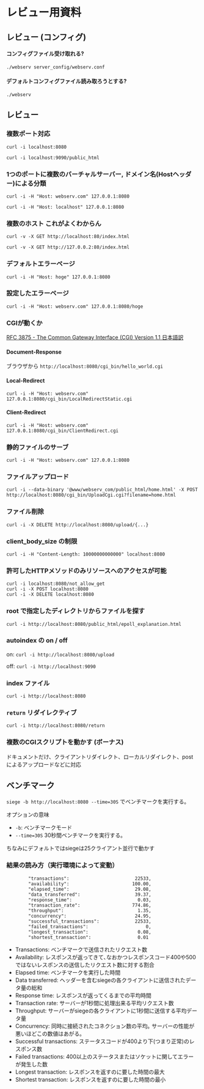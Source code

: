 # レビュー用資料


## レビュー (コンフィグ)
#### コンフィグファイル受け取れる?

`./webserv server_config/webserv.conf`

#### デフォルトコンフィグファイル読み取ろうとする?

`./webserv`

## レビュー

### 複数ポート対応

`curl -i localhost:8080`

`curl -i localhost:9090/public_html`

### 1つのポートに複数のバーチャルサーバー, ドメイン名(Hostヘッダー)による分類

`curl -i -H "Host: webserv.com" 127.0.0.1:8080`

`curl -i -H "Host: localhost" 127.0.0.1:8080`

### 複数のホスト これがよくわからん

`curl -v -X GET http://localhost:80/index.html`

`curl -v -X GET http://127.0.0.2:80/index.html`

### デフォルトエラーページ

`curl -i -H "Host: hoge" 127.0.0.1:8080`

### 設定したエラーページ

`curl -i -H "Host: webserv.com" 127.0.0.1:8080/hoge`

### CGIが動くか

[RFC 3875 - The Common Gateway Interface (CGI) Version 1.1 日本語訳](https://tex2e.github.io/rfc-translater/html/rfc3875.html)

#### Document-Response

ブラウザから
`http://localhost:8080/cgi_bin/hello_world.cgi`

#### Local-Redirect

`curl -i -H "Host: webserv.com" 127.0.0.1:8080/cgi_bin/LocalRedirectStatic.cgi`

#### Client-Redirect

`curl -i -H "Host: webserv.com" 127.0.0.1:8080/cgi_bin/ClientRedirect.cgi`

### 静的ファイルのサーブ

`curl -i -H "Host: webserv.com" 127.0.0.1:8080`

### ファイルアップロード

`curl -i --data-binary '@www/webserv_com/public_html/home.html' -X POST http://localhost:8080/cgi_bin/UploadCgi.cgi?filename=home.html`

### ファイル削除

`curl -i -X DELETE http://localhost:8080/upload/{...}`

### client_body_size の制限

`curl -i -H "Content-Length: 10000000000000" localhost:8080`

### 許可したHTTPメソッドのみリソースへのアクセスが可能

```
curl -i localhost:8080/not_allow_get
curl -i -X POST localhost:8080
curl -i -X DELETE localhost:8080
```

### root で指定したディレクトリからファイルを探す

`curl -i http://localhost:8080/public_html/epoll_explanation.html`

### autoindex の on / off

on: `curl -i http://localhost:8080/upload`

off: `curl -i http://localhost:9090`

### index ファイル

`curl -i http://localhost:8080`

### `return` リダイレクティブ

`curl -i http://localhost:8080/return`

### 複数のCGIスクリプトを動かす (ボーナス)
ドキュメントだけ、クライアントリダイレクト、ローカルリダイレクト、post によるアップロードなどに対応


## ベンチマーク

`siege -b http://localhost:8080 --time=30S` でベンチマークを実行する｡

オプションの意味
- `-b`: ベンチマークモード
- `--time=30S` 30秒間ベンチマークを実行する｡

ちなみにデフォルトではsiegeは25クライアント並行で動かす

### 結果の読み方（実行環境によって変動）

```
        "transactions":                        22533,
        "availability":                       100.00,
        "elapsed_time":                        29.08,
        "data_transferred":                    39.37,
        "response_time":                        0.03,
        "transaction_rate":                   774.86,
        "throughput":                           1.35,
        "concurrency":                         24.95,
        "successful_transactions":             22533,
        "failed_transactions":                     0,
        "longest_transaction":                  0.08,
        "shortest_transaction":                 0.01
```

- Transactions: ベンチマークで送信されたリクエスト数
- Availability: レスポンスが返ってきて､なおかつレスポンスコード400や500ではないレスポンスの送信したリクエスト数に対する割合
- Elapsed time: ベンチマークを実行した時間
- Data transferred: ヘッダーを含むsiegeの各クライアントに送信されたデータ量の総和
- Response time: レスポンスが返ってくるまでの平均時間
- Transaction rate: サーバーが1秒間に処理出来る平均リクエスト数
- Throughput: サーバーがsiegeの各クライアントに1秒間に送信する平均データ量
- Concurrency: 同時に接続されたコネクション数の平均｡ サーバーの性能が悪いほどこの数値はあがる｡
- Successful transactions: ステータスコードが400より下(つまり正常)のレスポンス数
- Failed transactions: 400以上のステータスまたはソケットに関してエラーが発生した数
- Longest transaction: レスポンスを返すのに要した時間の最大
- Shortest transaction: レスポンスを返すのに要した時間の最小
